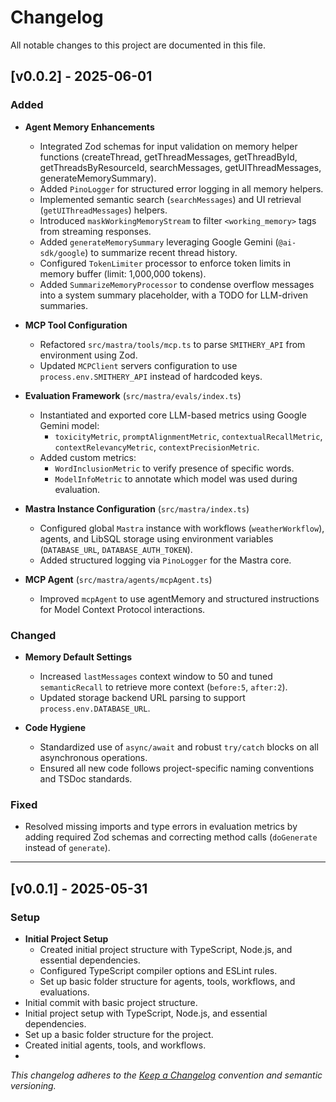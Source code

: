 # Changelog

All notable changes to this project are documented in this file.

## [v0.0.2] - 2025-06-01

### Added

- **Agent Memory Enhancements**
  - Integrated Zod schemas for input validation on memory helper functions (createThread, getThreadMessages, getThreadById, getThreadsByResourceId, searchMessages, getUIThreadMessages, generateMemorySummary).
  - Added `PinoLogger` for structured error logging in all memory helpers.
  - Implemented semantic search (`searchMessages`) and UI retrieval (`getUIThreadMessages`) helpers.
  - Introduced `maskWorkingMemoryStream` to filter `<working_memory>` tags from streaming responses.
  - Added `generateMemorySummary` leveraging Google Gemini (`@ai-sdk/google`) to summarize recent thread history.
  - Configured `TokenLimiter` processor to enforce token limits in memory buffer (limit: 1,000,000 tokens).
  - Added `SummarizeMemoryProcessor` to condense overflow messages into a system summary placeholder, with a TODO for LLM-driven summaries.

- **MCP Tool Configuration**
  - Refactored `src/mastra/tools/mcp.ts` to parse `SMITHERY_API` from environment using Zod.
  - Updated `MCPClient` servers configuration to use `process.env.SMITHERY_API` instead of hardcoded keys.

- **Evaluation Framework** (`src/mastra/evals/index.ts`)
  - Instantiated and exported core LLM-based metrics using Google Gemini model:
    - `toxicityMetric`, `promptAlignmentMetric`, `contextualRecallMetric`, `contextRelevancyMetric`, `contextPrecisionMetric`.
  - Added custom metrics:
    - `WordInclusionMetric` to verify presence of specific words.
    - `ModelInfoMetric` to annotate which model was used during evaluation.

- **Mastra Instance Configuration** (`src/mastra/index.ts`)
  - Configured global `Mastra` instance with workflows (`weatherWorkflow`), agents, and LibSQL storage using environment variables (`DATABASE_URL`, `DATABASE_AUTH_TOKEN`).
  - Added structured logging via `PinoLogger` for the Mastra core.

- **MCP Agent** (`src/mastra/agents/mcpAgent.ts`)
  - Improved `mcpAgent` to use agentMemory and structured instructions for Model Context Protocol interactions.

### Changed

- **Memory Default Settings**
  - Increased `lastMessages` context window to 50 and tuned `semanticRecall` to retrieve more context (`before:5`, `after:2`).
  - Updated storage backend URL parsing to support `process.env.DATABASE_URL`.

- **Code Hygiene**
  - Standardized use of `async/await` and robust `try/catch` blocks on all asynchronous operations.
  - Ensured all new code follows project-specific naming conventions and TSDoc standards.

### Fixed

- Resolved missing imports and type errors in evaluation metrics by adding required Zod schemas and correcting method calls (`doGenerate` instead of `generate`).

---

## [v0.0.1] - 2025-05-31

### Setup

- **Initial Project Setup**
  - Created initial project structure with TypeScript, Node.js, and essential dependencies.
  - Configured TypeScript compiler options and ESLint rules.
  - Set up basic folder structure for agents, tools, workflows, and evaluations.
- Initial commit with basic project structure.
- Initial project setup with TypeScript, Node.js, and essential dependencies.
- Set up a basic folder structure for the project.
- Created initial agents, tools, and workflows.
-

*This changelog adheres to the [Keep a Changelog](https://keepachangelog.com/) convention and semantic versioning.*
